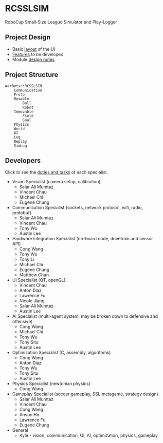 RCSSLSIM
========

RoboCup Small-Size League Simulator and Play-Logger

Project Design
--------------
+ Basic [layout](https://github.com/uWaterloo-IEEE-StudentBranch/WarBots-CodeRepo/blob/master/RCSSLSIM/design/layout.png) of the UI
+ [Features](https://github.com/uWaterloo-IEEE-StudentBranch/WarBots-CodeRepo/blob/master/RCSSLSIM/design/Features.markdown) to be developed
+ Module [design notes](https://github.com/uWaterloo-IEEE-StudentBranch/WarBots-CodeRepo/blob/master/RCSSLSIM/design/design.markdown)

Project Structure
-----------------

    WarBots::RCSSLSIM
        Communication
        Proto
        Movable
            Ball
            Robot
        Immovable
            Field
            Goal
        Physics
        World
        UI
        Log
        Replay
        SimLog

Developers
----------
Click to see the [duties and tasks](https://github.com/uWaterloo-IEEE-StudentBranch/WarBots-CodeRepo/blob/master/Documents/duties_SSL.markdown) of each specialist.
+ Vision Specialist (camera setup, calibration)
    + Salar Ali Mumtaz
    + Vincent Chau
    + Michael Chi
    + Eugene Chung
+ Communication Specialist (sockets, network protocol, wifi, radio, protobuf)
    + Salar Ali Mumtaz
    + Vincent Chau
    + Tony Wu
    + Austin Lee
+ Hardware Integration Specialist (on-board code, drivetrain and sensor API)
    + Cong Wang
    + Tony Wu
    + Tony Li
    + Michael Chi
    + Eugene Chung
    + Matthew Chan
+ UI Specialist (QT, openGL)
    + Vincent Chau
    + Anton Diaz
    + Lawrence Fu
    + Nicole Jiang
    + Salar Ali Mumtaz
    + Austin Lee
+ AI Specialist (multi-agent system, may be broken down to defensive and offensive)
    + Cong Wang
    + Michael Chi
    + Tony Wu
    + Tony Situ
    + Austin Lee
+ Optimization Specialist (C, assembly, algorithms)
    + Cong Wang
    + Anton Diaz
    + Tony Wu
    + Tony Situ
    + Austin Lee
+ Physics Specialist (newtonian physics)
    + Cong Wang
+ Gameplay Specialist (soccer gameplay, SSL metagame, strategy design)
    + Salar Ali Mumtaz
    + Vincent Chau
    + Cong Wang
    + Anson Ho
    + Lawrence Fu
    + Eugene Chung
+ General
    + Kyle - vision, communication, UI, AI, optimization, physics, gameplay
